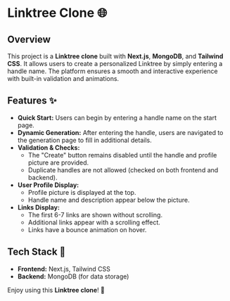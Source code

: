 # Linktree Clone 🌐

## Overview
This project is a **Linktree clone** built with **Next.js**, **MongoDB**, and **Tailwind CSS**. It allows users to create a personalized Linktree by simply entering a handle name. The platform ensures a smooth and interactive experience with built-in validation and animations.

## Features ✨
- **Quick Start:** Users can begin by entering a handle name on the start page.
- **Dynamic Generation:** After entering the handle, users are navigated to the generation page to fill in additional details.
- **Validation & Checks:**
  - The "Create" button remains disabled until the handle and profile picture are provided.
  - Duplicate handles are not allowed (checked on both frontend and backend).
- **User Profile Display:**
  - Profile picture is displayed at the top.
  - Handle name and description appear below the picture.
- **Links Display:**
  - The first 6-7 links are shown without scrolling.
  - Additional links appear with a scrolling effect.
  - Links have a bounce animation on hover.

## Tech Stack 🚀
- **Frontend:** Next.js, Tailwind CSS
- **Backend:** MongoDB (for data storage)

Enjoy using this **Linktree clone**! 🚀

